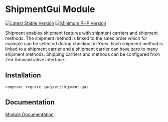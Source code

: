 # ShipmentGui Module
[![Latest Stable Version](https://poser.pugx.org/spryker/shipment-gui/v/stable.svg)](https://packagist.org/packages/spryker/shipment-gui)
[![Minimum PHP Version](https://img.shields.io/badge/php-%3E%3D%207.4-8892BF.svg)](https://php.net/)

Shipment enables shipment features with shipment carriers and shipment methods. The shipment method is linked to the sales order which for example can be selected during checkout in Yves. Each shipment method is linked to a shipment carrier and a shipment carrier can have zero to many shipment methods. Shipping carriers and methods can be configured from Zed Administrative Interface.

## Installation

```
composer require spryker/shipment-gui
```

## Documentation

[Module Documentation](https://docs.spryker.com)
